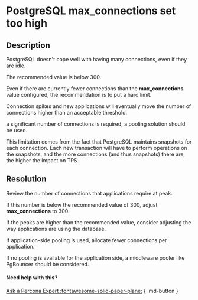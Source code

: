 # PostgreSQL max_connections set too high

## Description

PostgreSQL doesn't cope well with having many connections, even if they are idle. 

The recommended value is below 300.

Even if there are currently fewer connections than the **max_connections** value configured, the recommendation is to put a hard limit. 

Connection spikes and new applications will eventually move the number of connections higher than an acceptable threshold. 



 a significant number of connections is required, a pooling solution should be used.

This limitation comes from the fact that PostgreSQL maintains snapshots for each connection. Each new transaction will have to perform operations on the snapshots, and the more connections (and thus snapshots) there are, the higher the impact on TPS. 
 
## Resolution

Review the number of connections that applications require at peak. 

 If this number is below the recommended value of 300, adjust **max_connections** to 300. 



 If the peaks are higher than the recommended value, consider adjusting the way applications are using the database. 



 If application-side pooling is used, allocate fewer connections per application. 

If no pooling is available for the application side, a middleware pooler like PgBouncer should be considered.

#### Need help with this?

[Ask a Percona Expert :fontawesome-solid-paper-plane:](https://www.percona.com/about-percona/contact) { .md-button }